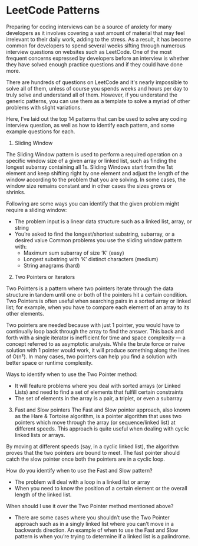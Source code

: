 # LeetCode Patterns

Preparing for coding interviews can be a source of anxiety for many developers as it involves covering a vast amount of material that may feel irrelevant to their daily work, adding to the stress. As a result, it has become common for developers to spend several weeks sifting through numerous interview questions on websites such as LeetCode. One of the most frequent concerns expressed by developers before an interview is whether they have solved enough practice questions and if they could have done more.

There are hundreds of questions on LeetCode and it's nearly impossible to solve all of them, unless of course you spends weeks and hours per day to truly solve and understand all of them. However, if you understand the generic patterns, you can use them as a template to solve a myriad of other problems with slight variations.

Here, I’ve laid out the top 14 patterns that can be used to solve any coding interview question, as well as how to identify each pattern, and some example questions for each.

1. Sliding Window

The Sliding Window pattern is used to perform a required operation on a specific window size of a given array or linked list, such as finding the longest subarray containing all 1s. Sliding Windows start from the 1st element and keep shifting right by one element and adjust the length of the window according to the problem that you are solving. In some cases, the window size remains constant and in other cases the sizes grows or shrinks.

Following are some ways you can identify that the given problem might require a sliding window:

- The problem input is a linear data structure such as a linked list, array, or string
- You’re asked to find the longest/shortest substring, subarray, or a desired value
  Common problems you use the sliding window pattern with:
  - Maximum sum subarray of size ‘K’ (easy)
  - Longest substring with ‘K’ distinct characters (medium)
  - String anagrams (hard)

2. Two Pointers or Iterators

Two Pointers is a pattern where two pointers iterate through the data structure in tandem until one or both of the pointers hit a certain condition. Two Pointers is often useful when searching pairs in a sorted array or linked list; for example, when you have to compare each element of an array to its other elements.

Two pointers are needed because with just 1 pointer, you would have to continually loop back through the array to find the answer. This back and forth with a single iterator is inefficient for time and space complexity — a concept referred to as asymptotic analysis. While the brute force or naive solution with 1 pointer would work, it will produce something along the lines of O(n²). In many cases, two pointers can help you find a solution with better space or runtime complexity.

Ways to identify when to use the Two Pointer method:

- It will feature problems where you deal with sorted arrays (or Linked Lists) and need to find a set of elements that fulfill certain constraints
- The set of elements in the array is a pair, a triplet, or even a subarray

3. Fast and Slow pointers
   The Fast and Slow pointer approach, also known as the Hare & Tortoise algorithm, is a pointer algorithm that uses two pointers which move through the array (or sequence/linked list) at different speeds. This approach is quite useful when dealing with cyclic linked lists or arrays.

By moving at different speeds (say, in a cyclic linked list), the algorithm proves that the two pointers are bound to meet. The fast pointer should catch the slow pointer once both the pointers are in a cyclic loop.

How do you identify when to use the Fast and Slow pattern?

- The problem will deal with a loop in a linked list or array
- When you need to know the position of a certain element or the overall length of the linked list.

When should I use it over the Two Pointer method mentioned above?

- There are some cases where you shouldn’t use the Two Pointer approach such as in a singly linked list where you can’t move in a backwards direction. An example of when to use the Fast and Slow pattern is when you’re trying to determine if a linked list is a palindrome.
